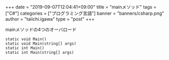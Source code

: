 +++
date = "2019-09-07T12:04:41+09:00"
title = "mainメソッド"
tags = ["C#"]
categories = ["プログラミング言語"]
banner = "banners/csharp.png"
author = "taiichi.igawa"
type = "post"
+++

mainメソッドの4つのオーバロード

<!--more-->

```
static void Main()
static void Main(string[] args)
static int Main()
static int Main(string[] args)
```